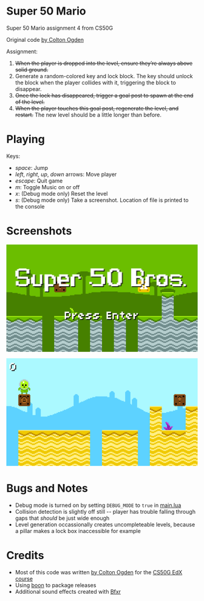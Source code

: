 # Super 50 Mario

Super 50 Mario assignment 4 from CS50G

Original code [by Colton Ogden](https://cs50.harvard.edu/games/2018/projects/4/mario/)

Assignment:

1. ~~When the player is dropped into the level, ensure they’re always above solid ground.~~
2. Generate a random-colored key and lock block. The key should unlock the block when the player collides with it, triggering the block to disappear.
3. ~~Once the lock has disappeared, trigger a goal post to spawn at the end of the level.~~
4. ~~When the player touches this goal post, regenerate the level, and restart.~~ The new level should be a little longer than before.


# Playing

Keys:

* *space*: Jump
* *left*, *right*, *up*, *down* arrows: Move player
* *escape*: Quit game
* *m*: Toggle Music on or off
* *x*: (Debug mode only) Reset the level
* *s*: (Debug mode only) Take a screenshot. Location of file is printed to the console

# Screenshots

![Title screen](images/titlescreen.png)

![Not spawning over a chasm](images/spawn1.png)


# Bugs and Notes

* Debug mode is turned on by setting `DEBUG_MODE` to `true` in [main.lua](main.lua)
* Collision detection is slightly off still -- player has trouble falling through gaps that *should* be just wide enough
* Level generation occassionally creates uncompleteable levels, because a pillar makes a lock box inaccessible for example

# Credits

* Most of this code was written [by Colton Ogden](https://cs50.harvard.edu/games/2018/projects/4/mario/) for the [CS50G EdX course](https://learning.edx.org/course/course-v1:HarvardX+CS50G+Games/home)
* Using [boon](https://github.com/camchenry/boon) to package releases
* Additional sound effects created with [Bfxr](https://www.bfxr.net/)
